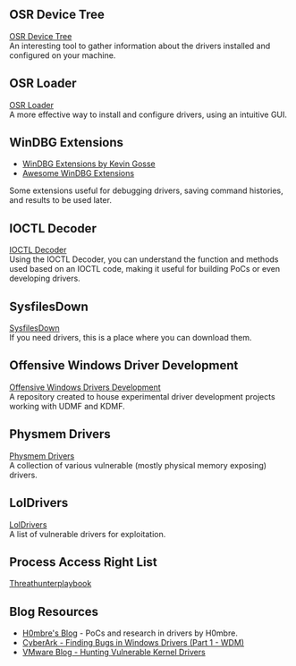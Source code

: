 ## OSR Device Tree  
[OSR Device Tree](https://github.com/kasif-dekel/OSR_DeviceTree_Vuln)  
An interesting tool to gather information about the drivers installed and configured on your machine.

## OSR Loader  
[OSR Loader](https://www.osronline.com/article.cfm%5Earticle=157.htm)  
A more effective way to install and configure drivers, using an intuitive GUI.

## WinDBG Extensions  
- [WinDBG Extensions by Kevin Gosse](https://github.com/kevingosse/windbg-extensions)  
- [Awesome WinDBG Extensions](https://github.com/anhkgg/awesome-windbg-extensions)  

Some extensions useful for debugging drivers, saving command histories, and results to be used later.

## IOCTL Decoder  
[IOCTL Decoder](https://www.osronline.com/article.cfm%5Earticle=229.htm)  
Using the IOCTL Decoder, you can understand the function and methods used based on an IOCTL code, making it useful for building PoCs or even developing drivers.

## SysfilesDown  
[SysfilesDown](https://www.sysfiledown.com/)  
If you need drivers, this is a place where you can download them.

## Offensive Windows Driver Development  
[Offensive Windows Drivers Development](https://github.com/CyberSecurityUP/Offensive-Windows-Drivers-Development)  
A repository created to house experimental driver development projects working with UDMF and KDMF.

## Physmem Drivers  
[Physmem Drivers](https://github.com/namazso/physmem_drivers)  
A collection of various vulnerable (mostly physical memory exposing) drivers.

## LolDrivers  
[LolDrivers](https://www.loldrivers.io/)  
A list of vulnerable drivers for exploitation.

## Process Access Right List
[Threathunterplaybook](https://threathunterplaybook.com/library/windows/process_access_rights.html)

## Blog Resources  

- [H0mbre's Blog](https://h0mbre.github.io/) - PoCs and research in drivers by H0mbre.  
- [CyberArk - Finding Bugs in Windows Drivers (Part 1 - WDM)](https://www.cyberark.com/resources/threat-research-blog/finding-bugs-in-windows-drivers-part-1-wdm)  
- [VMware Blog - Hunting Vulnerable Kernel Drivers](https://blogs.vmware.com/security/2023/10/hunting-vulnerable-kernel-drivers.html)  

